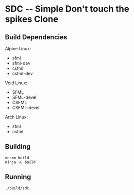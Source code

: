 # SDC -- Simple Don't touch the spikes Clone

## Build Dependencies

Alpine Linux:

- sfml
- sfml-dev
- csfml
- csfml-dev

Void Linux:

- SFML
- SFML-devel
- CSFML
- CSFML-devel

Arch Linux:

- sfml
- csfml

## Building

	meson build
	ninja -C build

## Running

	./build/sdc
